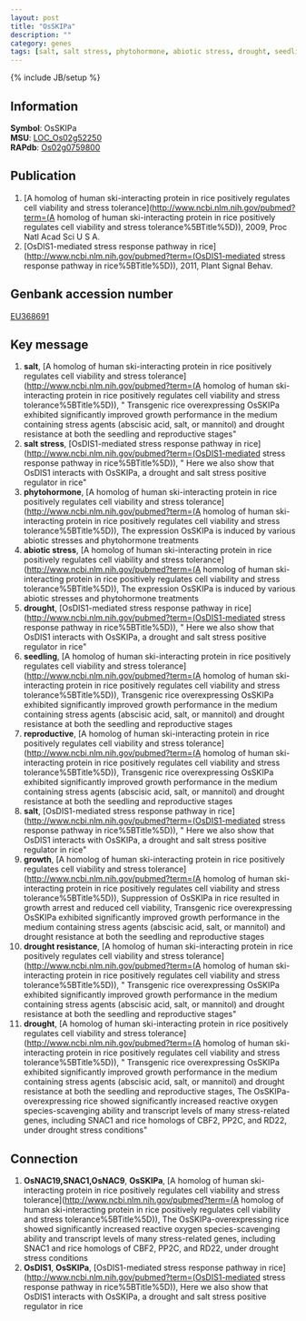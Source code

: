 ```yaml
---
layout: post
title: "OsSKIPa"
description: ""
category: genes
tags: [salt, salt stress, phytohormone, abiotic stress, drought, seedling, reproductive, salt, growth, drought resistance, drought]
---
```

{% include JB/setup %}

## Information
__Symbol__: OsSKIPa  
__MSU__: [LOC_Os02g52250](http://rice.plantbiology.msu.edu/cgi-bin/ORF_infopage.cgi?orf=LOC_Os02g52250)  
__RAPdb__: [Os02g0759800](http://rapdb.dna.affrc.go.jp/viewer/gbrowse_details/irgsp1?name=Os02g0759800)  

## Publication
1. [A homolog of human ski-interacting protein in rice positively regulates cell viability and stress tolerance](http://www.ncbi.nlm.nih.gov/pubmed?term=(A homolog of human ski-interacting protein in rice positively regulates cell viability and stress tolerance%5BTitle%5D)), 2009, Proc Natl Acad Sci U S A.
2. [OsDIS1-mediated stress response pathway in rice](http://www.ncbi.nlm.nih.gov/pubmed?term=(OsDIS1-mediated stress response pathway in rice%5BTitle%5D)), 2011, Plant Signal Behav.

## Genbank accession number
[EU368691](http://www.ncbi.nlm.nih.gov/nuccore/EU368691)

## Key message
1. __salt__, [A homolog of human ski-interacting protein in rice positively regulates cell viability and stress tolerance](http://www.ncbi.nlm.nih.gov/pubmed?term=(A homolog of human ski-interacting protein in rice positively regulates cell viability and stress tolerance%5BTitle%5D)), " Transgenic rice overexpressing OsSKIPa exhibited significantly improved growth performance in the medium containing stress agents (abscisic acid, salt, or mannitol) and drought resistance at both the seedling and reproductive stages"
2. __salt stress__, [OsDIS1-mediated stress response pathway in rice](http://www.ncbi.nlm.nih.gov/pubmed?term=(OsDIS1-mediated stress response pathway in rice%5BTitle%5D)), " Here we also show that OsDIS1 interacts with OsSKIPa, a drought and salt stress positive regulator in rice"
3. __phytohormone__, [A homolog of human ski-interacting protein in rice positively regulates cell viability and stress tolerance](http://www.ncbi.nlm.nih.gov/pubmed?term=(A homolog of human ski-interacting protein in rice positively regulates cell viability and stress tolerance%5BTitle%5D)),  The expression OsSKIPa is induced by various abiotic stresses and phytohormone treatments
4. __abiotic stress__, [A homolog of human ski-interacting protein in rice positively regulates cell viability and stress tolerance](http://www.ncbi.nlm.nih.gov/pubmed?term=(A homolog of human ski-interacting protein in rice positively regulates cell viability and stress tolerance%5BTitle%5D)),  The expression OsSKIPa is induced by various abiotic stresses and phytohormone treatments
5. __drought__, [OsDIS1-mediated stress response pathway in rice](http://www.ncbi.nlm.nih.gov/pubmed?term=(OsDIS1-mediated stress response pathway in rice%5BTitle%5D)), " Here we also show that OsDIS1 interacts with OsSKIPa, a drought and salt stress positive regulator in rice"
6. __seedling__, [A homolog of human ski-interacting protein in rice positively regulates cell viability and stress tolerance](http://www.ncbi.nlm.nih.gov/pubmed?term=(A homolog of human ski-interacting protein in rice positively regulates cell viability and stress tolerance%5BTitle%5D)),  Transgenic rice overexpressing OsSKIPa exhibited significantly improved growth performance in the medium containing stress agents (abscisic acid, salt, or mannitol) and drought resistance at both the seedling and reproductive stages
7. __reproductive__, [A homolog of human ski-interacting protein in rice positively regulates cell viability and stress tolerance](http://www.ncbi.nlm.nih.gov/pubmed?term=(A homolog of human ski-interacting protein in rice positively regulates cell viability and stress tolerance%5BTitle%5D)),  Transgenic rice overexpressing OsSKIPa exhibited significantly improved growth performance in the medium containing stress agents (abscisic acid, salt, or mannitol) and drought resistance at both the seedling and reproductive stages
8. __salt__, [OsDIS1-mediated stress response pathway in rice](http://www.ncbi.nlm.nih.gov/pubmed?term=(OsDIS1-mediated stress response pathway in rice%5BTitle%5D)), " Here we also show that OsDIS1 interacts with OsSKIPa, a drought and salt stress positive regulator in rice"
9. __growth__, [A homolog of human ski-interacting protein in rice positively regulates cell viability and stress tolerance](http://www.ncbi.nlm.nih.gov/pubmed?term=(A homolog of human ski-interacting protein in rice positively regulates cell viability and stress tolerance%5BTitle%5D)),  Suppression of OsSKIPa in rice resulted in growth arrest and reduced cell viability, Transgenic rice overexpressing OsSKIPa exhibited significantly improved growth performance in the medium containing stress agents (abscisic acid, salt, or mannitol) and drought resistance at both the seedling and reproductive stages
10. __drought resistance__, [A homolog of human ski-interacting protein in rice positively regulates cell viability and stress tolerance](http://www.ncbi.nlm.nih.gov/pubmed?term=(A homolog of human ski-interacting protein in rice positively regulates cell viability and stress tolerance%5BTitle%5D)), " Transgenic rice overexpressing OsSKIPa exhibited significantly improved growth performance in the medium containing stress agents (abscisic acid, salt, or mannitol) and drought resistance at both the seedling and reproductive stages"
11. __drought__, [A homolog of human ski-interacting protein in rice positively regulates cell viability and stress tolerance](http://www.ncbi.nlm.nih.gov/pubmed?term=(A homolog of human ski-interacting protein in rice positively regulates cell viability and stress tolerance%5BTitle%5D)), " Transgenic rice overexpressing OsSKIPa exhibited significantly improved growth performance in the medium containing stress agents (abscisic acid, salt, or mannitol) and drought resistance at both the seedling and reproductive stages, The OsSKIPa-overexpressing rice showed significantly increased reactive oxygen species-scavenging ability and transcript levels of many stress-related genes, including SNAC1 and rice homologs of CBF2, PP2C, and RD22, under drought stress conditions"

## Connection
1. __OsNAC19,SNAC1,OsNAC9__, __OsSKIPa__, [A homolog of human ski-interacting protein in rice positively regulates cell viability and stress tolerance](http://www.ncbi.nlm.nih.gov/pubmed?term=(A homolog of human ski-interacting protein in rice positively regulates cell viability and stress tolerance%5BTitle%5D)),  The OsSKIPa-overexpressing rice showed significantly increased reactive oxygen species-scavenging ability and transcript levels of many stress-related genes, including SNAC1 and rice homologs of CBF2, PP2C, and RD22, under drought stress conditions
2. __OsDIS1__, __OsSKIPa__, [OsDIS1-mediated stress response pathway in rice](http://www.ncbi.nlm.nih.gov/pubmed?term=(OsDIS1-mediated stress response pathway in rice%5BTitle%5D)),  Here we also show that OsDIS1 interacts with OsSKIPa, a drought and salt stress positive regulator in rice


